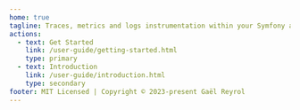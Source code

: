 ```yaml
---
home: true
tagline: Traces, metrics and logs instrumentation within your Symfony application
actions:
  - text: Get Started
    link: /user-guide/getting-started.html
    type: primary
  - text: Introduction
    link: /user-guide/introduction.html
    type: secondary
footer: MIT Licensed | Copyright © 2023-present Gaël Reyrol
---
```

